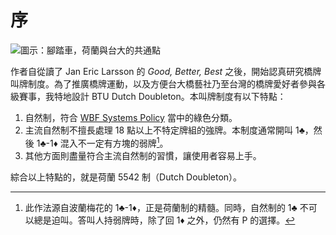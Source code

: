 # 序

![圖示：腳踏車，荷蘭與台大的共通點](favicon.svg)

作者自從讀了 Jan Eric Larsson 的 *Good, Better, Best* 之後，開始認真研究橋牌叫牌制度。為了推廣橋牌運動，以及方便台大橋藝社乃至台灣的橋牌愛好者參與各級賽事，我特地設計 BTU Dutch Doubleton。本叫牌制度有以下特點：

1. 自然制，符合 [WBF Systems Policy](https://www.worldbridge.org/systems/) 當中的綠色分類。
2. 主流自然制不擅長處理 18 點以上不特定牌組的強牌。本制度通常開叫 1♣，然後 1♣-1♦ 混入不一定有方塊的弱牌[^wj]。
3. 其他方面則盡量符合主流自然制的習慣，讓使用者容易上手。

綜合以上特點的，就是荷蘭 5542 制（Dutch Doubleton）。

[^wj]: 此作法源自波蘭梅花的 1♣-1♦，正是荷蘭制的精髓。同時，自然制的 1♣ 不可以總是迫叫。答叫人持弱牌時，除了回 1♦ 之外，仍然有 P 的選擇。

